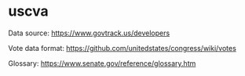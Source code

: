 # uscva
Data source: https://www.govtrack.us/developers

Vote data format: https://github.com/unitedstates/congress/wiki/votes

Glossary: https://www.senate.gov/reference/glossary.htm
